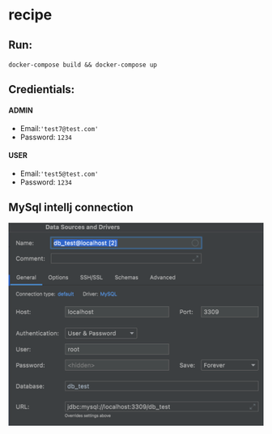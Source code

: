 # recipe

## Run: 
`docker-compose build && docker-compose up`

## Credientials:
#### ADMIN
* Email:`'test7@test.com'`
* Password: `1234`

#### USER
* Email:`'test5@test.com'`
* Password: `1234`

## MySql intellj connection

![alt text](https://github.com/HendAlmorsi/recipe/blob/main/Screenshot%202021-12-18%20at%2019.56.09.png)
